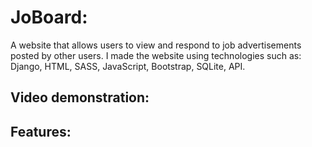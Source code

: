 # JoBoard:  
A website that allows users to view and respond to job advertisements posted by other users. I made the website using technologies such as: Django, HTML, SASS, JavaScript, Bootstrap, SQLite, API.
## Video demonstration:  
## Features:  
